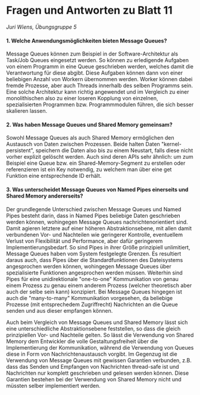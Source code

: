 # Fragen und Antworten zu Blatt 11

*Juri Wiens, Übungsgruppe 5*

#### 1. Welche Anwendungsmöglichkeiten bieten Message Queues?

Message Queues können zum Beispiel in der Software-Architektur als Task/Job Queues eingesetzt werden. So können zu erledigende Aufgaben von einem Programm in eine Queue geschrieben werden, welches damit die Verantwortung für diese abgibt. Diese Aufgaben können dann von einer beliebigen Anzahl von Workern übernommen werden. Worker können dabei fremde Prozesse, aber auch Threads innerhalb des selben Programms sein. Eine solche Architektur kann richtig angewendet und im Vergleich zu einer monolithischen also zu einer loseren Kopplung von einzelnen, spezialisierten Programmen bzw. Programmmodulen führen, die sich besser skalieren lassen.

#### 2. Was haben Message Queues und Shared Memory gemeinsam?

Sowohl Message Queues als auch Shared Memory ermöglichen den Austausch von Daten zwischen Prozessen. Beide halten Daten "kernel-persistent", speichern die Daten also bis zu einem Neustart, falls diese nicht vorher explizit gelöscht werden. Auch sind deren APIs sehr ähnlich: um zum Beispiel eine Queue bzw. ein Shared-Memory-Segment zu erstellen oder referenzieren ist ein Key notwendig, zu welchem man über eine get Funktion eine entsprechende ID erhält.

#### 3. Was unterscheidet Message Queues von Named Pipes einerseits und Shared Memory andererseits?

Der grundlegende Unterschied zwischen Message Queues und Named Pipes besteht darin, dass in Named Pipes beliebige Daten geschrieben werden können, wohingegen Message Queues nachrichtenorientiert sind. Damit agieren letztere auf einer höheren Abstraktionsebene, mit allen damit verbundenen Vor- und Nachteilen wie geringerer Kontrolle, eventuellem Verlust von Flexibilität und Performance, aber dafür geringerem Implementierungsbedarf. So sind Pipes in ihrer Größe prinzipiell unlimitiert, Message Queues haben vom System festgelegte Grenzen. Es resultiert daraus auch, dass Pipes über die Standardfunktionen des Dateisystems angesprochen werden können, wohingegen Message Queues über spezialisierte Funktionen angesprochen werden müssen. Weiterhin sind Pipes für eine unidirektionale "one-to-one" Kommunikation von genau einem Prozess zu genau einem anderem Prozess (welcher theoretisch aber auch der selbe sein kann) konzipiert. Bei Message Queues hingegen ist auch die "many-to-many" Kommunikation vorgesehen, da beliebige Prozesse (mit entsprechedem Zugriffrecht) Nachrichten an die Queue senden und aus dieser empfangen können.

Auch beim Vergleich von Message Queues und Shared Memory lässt sich eine unterschiedliche Abstraktionsebene feststellen, so dass die gleich prinzipiellen Vor- und Nachteile gelten. So lässt die Verwendung von Shared Memory dem Entwickler die volle Gestaltungsfreiheit über die Implementierung der Kommunikation, während die Verwendung von Queues diese in Form von Nachrichtenaustausch vorgibt. Im Gegenzug ist die Verwendung von Message Queues mit gewissen Garantien verbunden, z.B. dass das Senden und Empfangen von Nachrichten thread-safe ist und Nachrichten nur komplett geschrieben und gelesen werden können. Diese Garantien bestehen bei der Verwendung von Shared Memory nicht und müssten selber implementiert werden.
